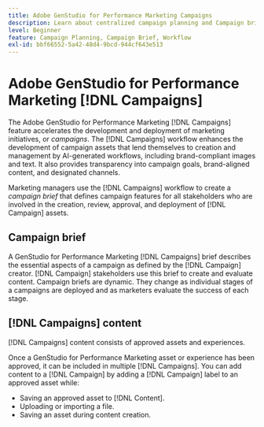 ```yaml
---
title: Adobe GenStudio for Performance Marketing Campaigns
description: Learn about centralized campaign planning and Campaign brief creation.
level: Beginner
feature: Campaign Planning, Campaign Brief, Workflow
exl-id: bbf66552-5a42-48d4-9bcd-944cf643e513
---
```

# Adobe GenStudio for Performance Marketing [!DNL Campaigns]

The Adobe GenStudio for Performance Marketing [!DNL Campaigns] feature accelerates the development and deployment of marketing initiatives, or _campaigns_. The [!DNL Campaigns] workflow enhances the development of campaign assets that lend themselves to creation and management by AI-generated workflows, including brand-compliant images and text. It also provides transparency into campaign goals, brand-aligned content, and designated channels.

Marketing managers use the [!DNL Campaigns] workflow to create a _campaign brief_ that defines campaign features for all stakeholders who are involved in the creation, review, approval, and deployment of [!DNL Campaign] assets.

## Campaign brief

A GenStudio for Performance Marketing [!DNL Campaigns] brief describes the essential aspects of a campaign as defined by the [!DNL Campaign] creator. [!DNL Campaign] stakeholders use this brief to create and evaluate content. Campaign briefs are dynamic. They change as individual stages of a campaigns are deployed and as marketers evaluate the success of each stage.

## [!DNL Campaigns] content

[!DNL Campaigns] content consists of approved assets and experiences.

Once a GenStudio for Performance Marketing asset or experience has been approved, it can be included in multiple [!DNL Campaigns]. You can add content to a [!DNL Campaign] by adding a [!DNL Campaign] label to an approved asset while:

* Saving an approved asset to [!DNL Content].
* Uploading or importing a file.
* Saving an asset during content creation.
